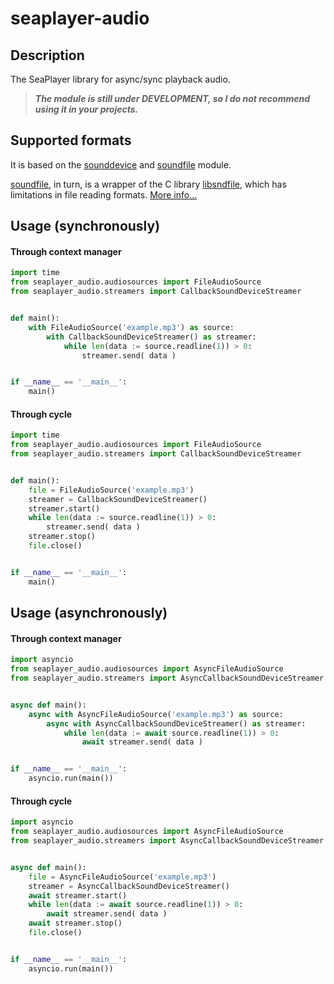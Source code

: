 # seaplayer-audio
## Description
The SeaPlayer library for async/sync playback audio.

> ***The module is still under DEVELOPMENT, so I do not recommend using it in your projects.***

## Supported formats

It is based on the [sounddevice](https://github.com/spatialaudio/python-sounddevice) and [soundfile](https://github.com/bastibe/python-soundfile) module. 

[soundfile](https://github.com/bastibe/python-soundfile), in turn, is a wrapper of the C library [libsndfile](https://github.com/libsndfile/libsndfile), which has limitations in file reading formats. [More info...](https://libsndfile.github.io/libsndfile/formats.html)

## Usage (synchronously)

#### Through context manager
```python
import time
from seaplayer_audio.audiosources import FileAudioSource
from seaplayer_audio.streamers import CallbackSoundDeviceStreamer


def main():
    with FileAudioSource('example.mp3') as source:
        with CallbackSoundDeviceStreamer() as streamer:
            while len(data := source.readline(1)) > 0:
                streamer.send( data )


if __name__ == '__main__':
    main()
```

#### Through cycle
```python
import time
from seaplayer_audio.audiosources import FileAudioSource
from seaplayer_audio.streamers import CallbackSoundDeviceStreamer


def main():
    file = FileAudioSource('example.mp3')
    streamer = CallbackSoundDeviceStreamer()
    streamer.start()
    while len(data := source.readline(1)) > 0:
        streamer.send( data )
    streamer.stop()
    file.close()


if __name__ == '__main__':
    main()
```

## Usage (asynchronously)

#### Through context manager
```python
import asyncio
from seaplayer_audio.audiosources import AsyncFileAudioSource
from seaplayer_audio.streamers import AsyncCallbackSoundDeviceStreamer


async def main():
    async with AsyncFileAudioSource('example.mp3') as source:
        async with AsyncCallbackSoundDeviceStreamer() as streamer:
            while len(data := await source.readline(1)) > 0:
                await streamer.send( data )


if __name__ == '__main__':
    asyncio.run(main())
```

#### Through cycle
```python
import asyncio
from seaplayer_audio.audiosources import AsyncFileAudioSource
from seaplayer_audio.streamers import AsyncCallbackSoundDeviceStreamer


async def main():
    file = AsyncFileAudioSource('example.mp3')
    streamer = AsyncCallbackSoundDeviceStreamer()
    await streamer.start()
    while len(data := await source.readline(1)) > 0:
        await streamer.send( data )
    await streamer.stop()
    file.close()


if __name__ == '__main__':
    asyncio.run(main())
```